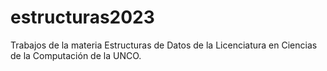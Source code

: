 # estructuras2023
Trabajos de la materia Estructuras de Datos de la Licenciatura en Ciencias de la Computación de la UNCO.

